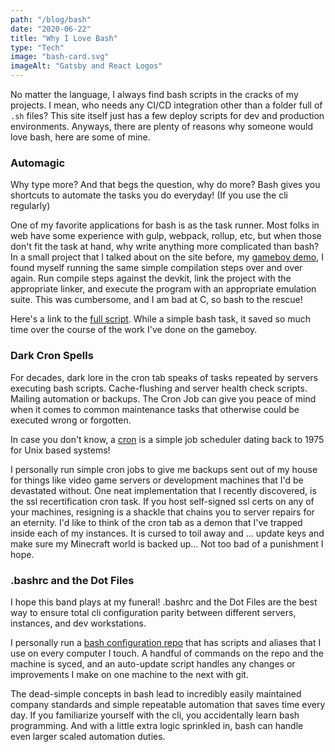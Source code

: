 ```yaml
---
path: "/blog/bash"
date: "2020-06-22"
title: "Why I Love Bash"
type: "Tech"
image: "bash-card.svg"
imageAlt: "Gatsby and React Logos"
---
```

No matter the language, I always find bash scripts in the cracks of my projects. I mean, who needs any CI/CD integration other than a folder full of `.sh` files? This site itself just has a few deploy scripts for dev and production environments. Anyways, there are plenty of reasons why someone would love bash, here are some of mine.

### Automagic

Why type more? And that begs the question, why do more? Bash gives you shortcuts to automate the tasks you do everyday! (If you use the cli regularly)

One of my favorite applications for bash is as the task runner. Most folks in web have some experience with gulp, webpack, rollup, etc, but when those don't fit the task at hand, why write anything more complicated than bash? In a small project that I talked about on the site before, my [gameboy demo](https://github.com/ColeyG/coles-gba-demo), I found myself running the same simple compilation steps over and over again. Run compile steps against the devkit, link the project with the appropriate linker, and execute the program with an appropriate emulation suite. This was cumbersome, and I am bad at C, so bash to the rescue!

Here's a link to the [full script](https://github.com/ColeyG/coles-gba-demo/blob/master/scripts/compile.sh). While a simple bash task, it saved so much time over the course of the work I've done on the gameboy.

### Dark Cron Spells

For decades, dark lore in the cron tab speaks of tasks repeated by servers executing bash scripts. Cache-flushing and server health check scripts. Mailing automation or backups. The Cron Job can give you peace of mind when it comes to common maintenance tasks that otherwise could be executed wrong or forgotten.

In case you don't know, a [cron](https://en.wikipedia.org/wiki/Cron) is a simple job scheduler dating back to 1975 for Unix based systems!

I personally run simple cron jobs to give me backups sent out of my house for things like video game servers or development machines that I'd be devastated without. One neat implementation that I recently discovered, is the ssl recertification cron task. If you host self-signed ssl certs on any of your machines, resigning is a shackle that chains you to server repairs for an eternity. I'd like to think of the cron tab as a demon that I've trapped inside each of my instances. It is cursed to toil away and ... update keys and make sure my Minecraft world is backed up... Not too bad of a punishment I hope.

### .bashrc and the Dot Files

I hope this band plays at my funeral! .bashrc and the Dot Files are the best way to ensure total cli configuration parity between different servers, instances, and dev workstations.

I personally run a [bash configuration repo](https://github.com/ColeyG/bash-config) that has scripts and aliases that I use on every computer I touch. A handful of commands on the repo and the machine is syced, and an auto-update script handles any changes or improvements I make on one machine to the next with git.

The dead-simple concepts in bash lead to incredibly easily maintained company standards and simple repeatable automation that saves time every day. If you familiarize yourself with the cli, you accidentally learn bash programming. And with a little extra logic sprinkled in, bash can handle even larger scaled automation duties.
